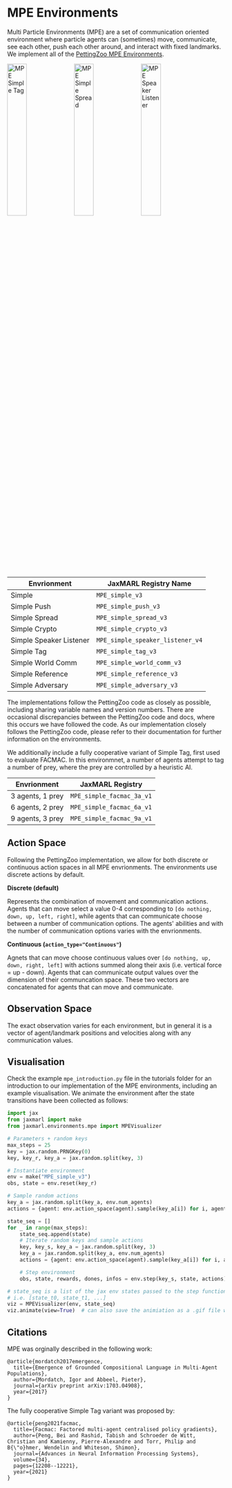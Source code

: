 # MPE Environments

Multi Particle Environments (MPE) are a set of communication oriented environment where particle agents can (sometimes) move, communicate, see each other, push each other around, and interact with fixed landmarks. We implement all of the [PettingZoo MPE Environments](https://pettingzoo.farama.org/environments/mpe/).


<div class="collage">
  <div class="row" align="left">
    <img src="docs/qmix_MPE_simple_tag_v3.gif" alt="MPE Simple Tag" width="30%"/>
    <img src="docs/vdn_MPE_simple_spread_v3.gif" alt="MPE Simple Spread" width="30%"/>
    <img src="docs/qmix_MPE_simple_speaker_listener_v4.gif" alt="MPE Speaker Listener" width="30%">
  </div>
</div>



| Envrionment  | JaxMARL Registry Name  |
|---|---|
| Simple  | `MPE_simple_v3` |
| Simple Push  | `MPE_simple_push_v3`  |
| Simple Spread  |  `MPE_simple_spread_v3` |
| Simple Crypto  | `MPE_simple_crypto_v3`  |
| Simple Speaker Listener  | `MPE_simple_speaker_listener_v4`  |
| Simple Tag  | `MPE_simple_tag_v3`  |
| Simple World Comm | `MPE_simple_world_comm_v3` |
| Simple Reference | `MPE_simple_reference_v3` |
| Simple Adversary | `MPE_simple_adversary_v3` |


The implementations follow the PettingZoo code as closely as possible, including sharing variable names and version numbers. There are occasional discrepancies between the PettingZoo code and docs, where this occurs we have followed the code. As our implementation closely follows the PettingZoo code, please refer to their documentation for further information on the environments.

We additionally include a fully cooperative variant of Simple Tag, first used to evaluate FACMAC. In this environmnet, a number of agents attempt to tag a number of prey, where the prey are controlled by a heuristic AI.

| Envrionment  | JaxMARL Registry  |
|---|---|
| 3 agents, 1 prey  | `MPE_simple_facmac_3a_v1` |
| 6 agents, 2 prey  | `MPE_simple_facmac_6a_v1` |
| 9 agents, 3 prey  | `MPE_simple_facmac_9a_v1` |

## Action Space
Following the PettingZoo implementation, we allow for both discrete or continuous action spaces in all MPE envrionments. The environments use discrete actions by default.

**Discrete (default)**

Represents the combination of movement and communication actions. Agents that can move select a value 0-4 corresponding to `[do nothing, down, up, left, right]`, while agents that can communicate choose between a number of communication options. The agents' abilities and with the number of communication options varies with the envrionments.

**Continuous (`action_type="Continuous"`)**

Agnets that can move choose continuous values over `[do nothing, up, down, right, left]` with actions summed along their axis (i.e. vertical force = up - down). Agents that can communicate output values over the dimension of their communcation space. These two vectors are concatenated for agents that can move and communicate.

## Observation Space
The exact observation varies for each environment, but in general it is a vector of agent/landmark positions and velocities along with any communication values.

## Visualisation
Check the example `mpe_introduction.py` file in the tutorials folder for an introduction to our implementation of the MPE environments, including an example visualisation. We animate the environment after the state transitions have been collected as follows:

```python
import jax 
from jaxmarl import make
from jaxmarl.environments.mpe import MPEVisualizer

# Parameters + random keys
max_steps = 25
key = jax.random.PRNGKey(0)
key, key_r, key_a = jax.random.split(key, 3)

# Instantiate environment
env = make("MPE_simple_v3")
obs, state = env.reset(key_r)

# Sample random actions
key_a = jax.random.split(key_a, env.num_agents)
actions = {agent: env.action_space(agent).sample(key_a[i]) for i, agent in enumerate(env.agents)}

state_seq = []
for _ in range(max_steps):
    state_seq.append(state)
    # Iterate random keys and sample actions
    key, key_s, key_a = jax.random.split(key, 3)
    key_a = jax.random.split(key_a, env.num_agents)
    actions = {agent: env.action_space(agent).sample(key_a[i]) for i, agent in enumerate(env.agents)}

    # Step environment
    obs, state, rewards, dones, infos = env.step(key_s, state, actions)

# state_seq is a list of the jax env states passed to the step function
# i.e. [state_t0, state_t1, ...]
viz = MPEVisualizer(env, state_seq)
viz.animate(view=True)  # can also save the animiation as a .gif file with save_fname="mpe.gif"
```

## Citations
MPE was orginally described in the following work:
```
@article{mordatch2017emergence,
  title={Emergence of Grounded Compositional Language in Multi-Agent Populations},
  author={Mordatch, Igor and Abbeel, Pieter},
  journal={arXiv preprint arXiv:1703.04908},
  year={2017}
}
```
The fully cooperative Simple Tag variant was proposed by:
```
@article{peng2021facmac,
  title={Facmac: Factored multi-agent centralised policy gradients},
  author={Peng, Bei and Rashid, Tabish and Schroeder de Witt, Christian and Kamienny, Pierre-Alexandre and Torr, Philip and B{\"o}hmer, Wendelin and Whiteson, Shimon},
  journal={Advances in Neural Information Processing Systems},
  volume={34},
  pages={12208--12221},
  year={2021}
}
```

